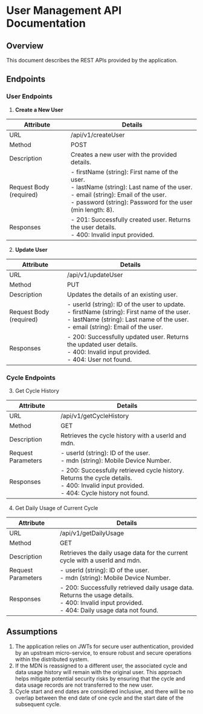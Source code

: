# User Management API Documentation

## Overview

This document describes the REST APIs provided by the application.

## Endpoints

### User Endpoints

1. **Create a New User**

| **Attribute** | **Details** |
| --------------|-------------|
| URL | /api/v1/createUser |
| Method | POST |
| Description | Creates a new user with the provided details. |
| Request Body (required) | - firstName (string): First name of the user. <br> - lastName (string): Last name of the user. <br> - email (string): Email of the user. <br> - password (string): Password for the user (min length: 8). |
| Responses | - 201: Successfully created user. Returns the user details. <br> - 400: Invalid input provided. |

2. **Update User**

| **Attribute** | **Details** |
| --------------|-------------|
| URL | /api/v1/updateUser |
| Method | PUT |
| Description | Updates the details of an existing user. |
| Request Body (required) | - userId (string): ID of the user to update. <br> - firstName (string): First name of the user. <br> - lastName (string): Last name of the user. <br> - email (string): Email of the user. |
| Responses | - 200: Successfully updated user. Returns the updated user details. <br> - 400: Invalid input provided. <br> - 404: User not found. |

### Cycle Endpoints

3. Get Cycle History

| **Attribute** | **Details**                                        |
| --------------|----------------------------------------------------|
| URL | /api/v1/getCycleHistory                            |
| Method | GET                                                |
| Description | Retrieves the cycle history with a userId and mdn. |
| Request Parameters | - userId (string): ID of the user. <br> - mdn (string): Mobile Device Number. |
| Responses | - 200: Successfully retrieved cycle history. Returns the cycle details. <br> - 400: Invalid input provided. <br> - 404: Cycle history not found. |

4. Get Daily Usage of Current Cycle

| **Attribute** | **Details**                                                                 |
| --------------|-----------------------------------------------------------------------------|
| URL | /api/v1/getDailyUsage                                                       |
| Method | GET                                                                         |
| Description | Retrieves the daily usage data for the current cycle with a userId and mdn. |
| Request Parameters | - userId (string): ID of the user. <br> - mdn (string): Mobile Device Number. |
| Responses | - 200: Successfully retrieved daily usage data. Returns the usage details. <br> - 400: Invalid input provided. <br> - 404: Daily usage data not found. |

## Assumptions

1. The application relies on JWTs for secure user authentication, provided by an upstream micro-service, to ensure robust and secure operations within the distributed system.
2. If the MDN is reassigned to a different user, the associated cycle and data usage history will remain with the original user. This approach helps mitigate potential security risks by ensuring that the cycle and data usage records are not transferred to the new user.
3. Cycle start and end dates are considered inclusive, and there will be no overlap between the end date of one cycle and the start date of the subsequent cycle.